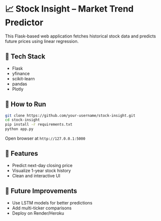 # 📈 Stock Insight – Market Trend Predictor

This Flask-based web application fetches historical stock data and predicts future prices using linear regression.

## 🔧 Tech Stack
- Flask
- yfinance
- scikit-learn
- pandas
- Plotly

## 🚀 How to Run

```bash
git clone https://github.com/your-username/stock-insight.git
cd stock-insight
pip install -r requirements.txt
python app.py
```

Open browser at `http://127.0.0.1:5000`

## 🧠 Features
- Predict next-day closing price
- Visualize 1-year stock history
- Clean and interactive UI

## 🔮 Future Improvements
- Use LSTM models for better predictions
- Add multi-ticker comparisons
- Deploy on Render/Heroku
